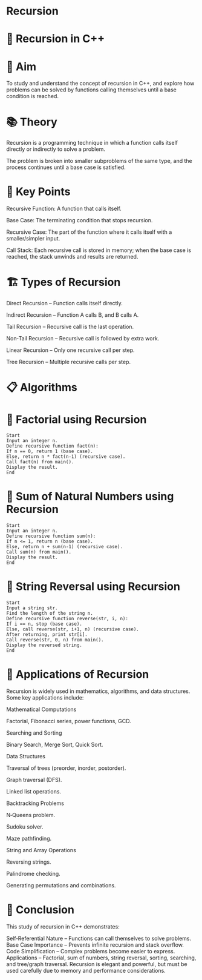 # Recursion
# 🔄 Recursion in C++
# 🎯 Aim
To study and understand the concept of recursion in C++, and explore how problems can be solved by functions calling themselves until a base condition is reached.

# 📚 Theory
Recursion is a programming technique in which a function calls itself directly or indirectly to solve a problem.

The problem is broken into smaller subproblems of the same type, and the process continues until a base case is satisfied.

# 🔑 Key Points

Recursive Function: A function that calls itself.

Base Case: The terminating condition that stops recursion.

Recursive Case: The part of the function where it calls itself with a smaller/simpler input.

Call Stack: Each recursive call is stored in memory; when the base case is reached, the stack unwinds and results are returned.

# 🏗️ Types of Recursion

Direct Recursion – Function calls itself directly.

Indirect Recursion – Function A calls B, and B calls A.

Tail Recursion – Recursive call is the last operation.

Non‑Tail Recursion – Recursive call is followed by extra work.

Linear Recursion – Only one recursive call per step.

Tree Recursion – Multiple recursive calls per step.

# 📋 Algorithms
# 🧾 Factorial using Recursion
    Start
    Input an integer n.
    Define recursive function fact(n):
    If n == 0, return 1 (base case).
    Else, return n * fact(n-1) (recursive case).
    Call fact(n) from main().
    Display the result.
    End

# 🧾 Sum of Natural Numbers using Recursion
    Start
    Input an integer n.
    Define recursive function sum(n):
    If n <= 1, return n (base case).
    Else, return n + sum(n-1) (recursive case).
    Call sum(n) from main().
    Display the result.
    End

# 🧾 String Reversal using Recursion
    Start
    Input a string str.
    Find the length of the string n.
    Define recursive function reverse(str, i, n):
    If i == n, stop (base case).
    Else, call reverse(str, i+1, n) (recursive case).
    After returning, print str[i].
    Call reverse(str, 0, n) from main().
    Display the reversed string.
    End

# 🚀 Applications of Recursion
Recursion is widely used in mathematics, algorithms, and data structures. Some key applications include:

Mathematical Computations

Factorial, Fibonacci series, power functions, GCD.

Searching and Sorting

Binary Search, Merge Sort, Quick Sort.

Data Structures

Traversal of trees (preorder, inorder, postorder).

Graph traversal (DFS).

Linked list operations.

Backtracking Problems

N‑Queens problem.

Sudoku solver.

Maze pathfinding.

String and Array Operations

Reversing strings.

Palindrome checking.

Generating permutations and combinations.

# 🧠 Conclusion
This study of recursion in C++ demonstrates:

Self‑Referential Nature – Functions can call themselves to solve problems.
Base Case Importance – Prevents infinite recursion and stack overflow.
Code Simplification – Complex problems become easier to express.
Applications – Factorial, sum of numbers, string reversal, sorting, searching, and tree/graph traversal.
Recursion is elegant and powerful, but must be used carefully due to memory and performance considerations.
